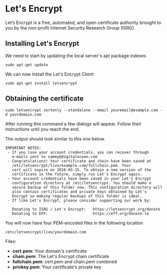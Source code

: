 # Let's Encrypt

Let’s Encrypt is a free, automated, and open certificate authority brought to you by the non-profit Internet Security Research Group (ISRG).

## Installing Let's Encrypt

We need to start by updating the local server's apt package indexes

`sudo apt-get update`

We can now install the Let's Encrypt Client

`sudo apt-get install letsencrypt`

## Obtaining the certificate

`sudo letsencrypt certonly --standalone --email youremail@example.com -d yourdomain.com`

After running this command  a few dialogs will appear. Follow their instructions until you reach the end.

The output should look similar to this one below.

```
IMPORTANT NOTES:
 - If you lose your account credentials, you can recover through
   e-mails sent to sammy@digitalocean.com
 - Congratulations! Your certificate and chain have been saved at
   /etc/letsencrypt/live/example.com/fullchain.pem. Your
   cert will expire on 2016-03-15. To obtain a new version of the
   certificate in the future, simply run Let's Encrypt again.
 - Your account credentials have been saved in your Let's Encrypt
   configuration directory at /etc/letsencrypt. You should make a
   secure backup of this folder now. This configuration directory will
   also contain certificates and private keys obtained by Let's
   Encrypt so making regular backups of this folder is ideal.
 - If like Let's Encrypt, please consider supporting our work by:

   Donating to ISRG / Let's Encrypt:   https://letsencrypt.org/donate
   Donating to EFF:                    https://eff.org/donate-le

```

You will now have four PEM-encoded files in the following location

`/etc/letsencrypt/live/yourdomain.com`

Files:

* **cert.pem**: Your domain's certificate
* **chain.pem**: The Let's Encrypt chain certificate
* **fullchain.pem**: cert.pem and chain.pem combined
* **privkey.pem**: Your certificate's private key
